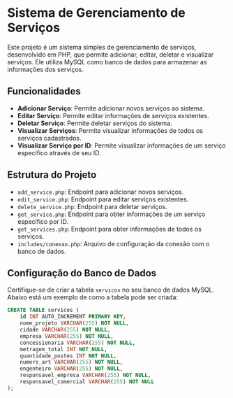 # Sistema de Gerenciamento de Serviços

Este projeto é um sistema simples de gerenciamento de serviços, desenvolvido em PHP, que permite adicionar, editar, deletar e visualizar serviços. Ele utiliza MySQL como banco de dados para armazenar as informações dos serviços.

## Funcionalidades

- **Adicionar Serviço**: Permite adicionar novos serviços ao sistema.
- **Editar Serviço**: Permite editar informações de serviços existentes.
- **Deletar Serviço**: Permite deletar serviços do sistema.
- **Visualizar Serviços**: Permite visualizar informações de todos os serviços cadastrados.
- **Visualizar Serviço por ID**: Permite visualizar informações de um serviço específico através de seu ID.

## Estrutura do Projeto

- `add_service.php`: Endpoint para adicionar novos serviços.
- `edit_service.php`: Endpoint para editar serviços existentes.
- `delete_service.php`: Endpoint para deletar serviços.
- `get_service.php`: Endpoint para obter informações de um serviço específico por ID.
- `get_services.php`: Endpoint para obter informações de todos os serviços.
- `includes/conexao.php`: Arquivo de configuração da conexão com o banco de dados.

## Configuração do Banco de Dados

Certifique-se de criar a tabela `servicos` no seu banco de dados MySQL. Abaixo está um exemplo de como a tabela pode ser criada:

```sql
CREATE TABLE servicos (
    id INT AUTO_INCREMENT PRIMARY KEY,
    nome_projeto VARCHAR(255) NOT NULL,
    cidade VARCHAR(255) NOT NULL,
    empresa VARCHAR(255) NOT NULL,
    concessionaria VARCHAR(255) NOT NULL,
    metragem_total INT NOT NULL,
    quantidade_postes INT NOT NULL,
    numero_art VARCHAR(255) NOT NULL,
    engenheiro VARCHAR(255) NOT NULL,
    responsavel_empresa VARCHAR(255) NOT NULL,
    responsavel_comercial VARCHAR(255) NOT NULL
);
